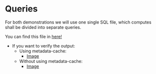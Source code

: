 # Queries

For both demonstrations we will use one single SQL file, which computes shall be divided into separate queries.

You can find this file in [here!](solution.sql)

- If you want to verify the output:
  - Using metadata-cache:
    - [Image](Query-no-compute.png)
  - Without using metadata-cache:
    - [Image](Query-compute.png)